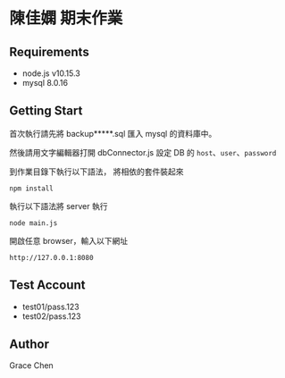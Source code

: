 # 陳佳嫻 期末作業

## Requirements

- node.js v10.15.3
- mysql 8.0.16

## Getting Start

首次執行請先將 backup*****.sql 匯入 mysql 的資料庫中。

然後請用文字編輯器打開 dbConnector.js 設定 DB 的 `host`、`user`、`password`

到作業目錄下執行以下語法，
將相依的套件裝起來

```
npm install
```

執行以下語法將 server 執行

```
node main.js
```

開啟任意 browser，輸入以下網址

```
http://127.0.0.1:8080
```

## Test Account

- test01/pass.123
- test02/pass.123

## Author

Grace Chen
